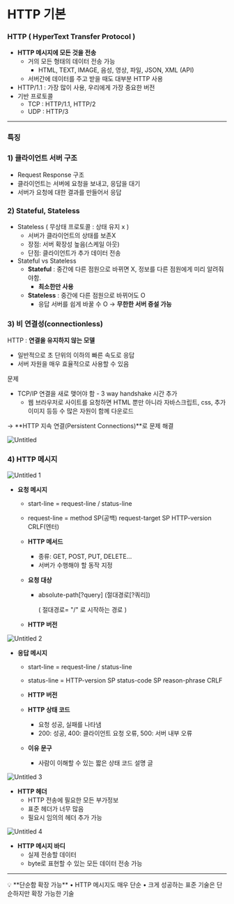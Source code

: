 # HTTP 기본

### HTTP ( HyperText Transfer Protocol )

- **HTTP 메시지에 모든 것을 전송**
    - 거의 모든 형태의 데이터 전송 가능
        - HTML, TEXT, IMAGE, 음성, 영상, 파일, JSON, XML (API)
    - 서버간에 데이터를 주고 받을 때도 대부분 HTTP 사용
- HTTP/1.1 : 가장 많이 사용, 우리에게 가장 중요한 버전
- 기반 프로토콜
    - TCP : HTTP/1.1, HTTP/2
    - UDP : HTTP/3

---

### 특징

### 1) 클라이언트 서버 구조

- Request Response 구조
- 클라이언트는 서버에 요청을 보내고, 응답을 대기
- 서버가 요청에 대한 결과를 만들어서 응답

### 2) Stateful, Stateless

- Stateless ( 무상태 프로토콜 : 상태 유지 x )
    - 서버가 클라이언트의 상태를 보존X
    - 장점: 서버 확장성 높음(스케일 아웃)
    - 단점: 클라이언트가 추가 데이터 전송
- Stateful vs Stateless
    - **Stateful** : 중간에 다른 점원으로 바뀌면 X, 정보를 다른 점원에게 미리 알려줘야함.
        - **최소한만 사용**
    - **Stateless** : 중간에 다른 점원으로 바뀌어도 O
        - 응답 서버를 쉽게 바꿀 수 O -> **무한한 서버 증설 가능**

### 3) 비 연결성(connectionless)

HTTP : **연결을 유지하지 않는 모델**

- 일반적으로 초 단위의 이하의 빠른 속도로 응답
- 서버 자원을 매우 효율적으로 사용할 수 있음

문제

- TCP/IP 연결을 새로 맺어야 함 - 3 way handshake 시간 추가
    - 웹 브라우저로 사이트를 요청하면 HTML 뿐만 아니라 자바스크립트, css, 추가 이미지 등등 수 많은 자원이 함께 다운로드

→ **HTTP 지속 연결(Persistent Connections)**로 문제 해결

![Untitled](https://github.com/LAB-2023/LAB_study/assets/125250173/4507c521-4c76-4700-a293-aa5979e4c3d9)

### 4) HTTP 메시지

![Untitled 1](https://github.com/LAB-2023/LAB_study/assets/125250173/14f38df2-ca30-4083-b675-ba80c77f61bc)

- **요청 메시지**
    - start-line = request-line / status-line
    - request-line = method SP(공백) request-target SP HTTP-version CRLF(엔터)
    
    - **HTTP 메서드**
        - 종류: GET, POST, PUT, DELETE...
        - 서버가 수행해야 할 동작 지정
    - **요청 대상**
        - absolute-path[?query] (절대경로[?쿼리])
            
            ( 절대경로= "/" 로 시작하는 경로 )
            
    - **HTTP 버전**

![Untitled 2](https://github.com/LAB-2023/LAB_study/assets/125250173/7c754e30-175b-44a3-94a2-1165a6ad7471)

- **응답 메시지**
    - start-line = request-line / status-line
    - status-line = HTTP-version SP status-code SP reason-phrase CRLF
    
    - **HTTP 버전**
    - **HTTP 상태 코드**
        - 요청 성공, 실패를 나타냄
        - 200: 성공, 400: 클라이언트 요청 오류, 500: 서버 내부 오류
    - **이유 문구**
        - 사람이 이해할 수 있는 짧은 상태 코드 설명 글

![Untitled 3](https://github.com/LAB-2023/LAB_study/assets/125250173/dbd5112d-9efe-4666-af18-af05e6ac2db7)

- **HTTP 헤더**
    - HTTP 전송에 필요한 모든 부가정보
    - 표준 헤더가 너무 많음
    - 필요시 임의의 헤더 추가 가능

![Untitled 4](https://github.com/LAB-2023/LAB_study/assets/125250173/0cedf9d4-f3fb-4725-970b-e7a3fb8776ba)

- **HTTP 메시지 바디**
    - 실제 전송할 데이터
    - byte로 표현할 수 있는 모든 데이터 전송 가능
    

---

<aside>
💡 **단순함 확장 가능**
• HTTP 메시지도 매우 단순
• 크게 성공하는 표준 기술은 단순하지만 확장 가능한 기술

</aside>
